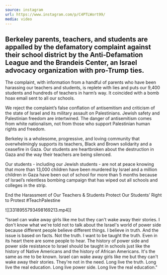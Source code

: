 ```yaml
---
source: instagram
url: https://www.instagram.com/p/C4PTLWort99/
media: video
---
```


## Berkeley parents, teachers, and students are appalled by the defamatory complaint against their school district by the Anti-Defamation League and the Brandeis Center, an Israel advocacy organization with pro-Trump ties. 

The complaint, with information from a handful of parents who have been harassing our teachers and students, is replete with lies and puts our 9,400 students and hundreds of teachers in harm’s way. It coincided with a bomb hoax email sent to all our schools. 
 
We reject the complaint’s false conflation of antisemitism and criticism of the state of Israel and its military assault on Palestinians. Jewish safety and Palestinian freedom are intertwined. The danger of antisemitism comes from white nationalism, not from those who support Palestinian human rights and freedom. 

Berkeley is a wholesome, progressive, and loving community that overwhelmingly supports its teachers, Black and Brown solidarity and a ceasefire in Gaza. Our students are heartbroken about the destruction in Gaza and the way their teachers are being silenced.

Our students - including our Jewish students - are not at peace knowing that more than 13,000 children have been murdered by Israel and a million children in Gaza have been out of school for more than 5 months because of Israel’s relentless bombing campaign that has wiped out all schools and colleges in the strip.

End the Harassment of Our Teachers & Students
Protect Our Students’ Right to Protest
#TeachPalestine

![[3318955793498169213.mp4]]

"Israel can wake away girls like me but they can't wake away their stories.
I don't know what we're told not to talk about the Israel's world of power side because
different people believe different things.
I believe in truth.
And the issue is based on facts.
Not the truth.
I want to be taught the truth.
Even in its heart there are some people to hear.
The history of power side and power side resistance to Israel should be taught in schools
just like the history of Native Americans and the history of African Americans.
It's the same as me to be known.
Israel can wake away girls like me but they can't wake away their stories.
They're not in the need.
Long live the truth.
Long live the real education.
Long live power side.
Long live the real education."
